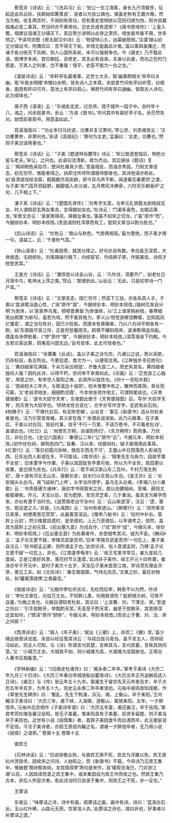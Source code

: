 <!-- { "loadSidebar": true } -->
　　蔡宽夫《诗话》云：“《洗兵马》云：‘张公一生江海客，身长九尺须眉苍，征起适会风云际，扶颠始知筹策良’，说者以为张公镐也。镐虽史称有王霸大略，然当为相，收复两京时，不闻别有奇功，但有策史思明欲以范阳归顺为伪，知许叔冀临难必变二事耳。然当时亦不果用也。岂史氏或有遗邪？《唐书房琯传》：‘上皇入蜀，琯建议请诸王分镇天下。其后贺兰进明以此谗之肃宗，琯坐是卒废不用，世多悯之。’予读司空图《房太尉汉中诗》云：‘物望倾心久，凶渠破胆频。’注谓‘禄山初见分镇诏书，拊膺叹曰：吾不得天下矣。非琯无能画此计者。’盖以乘舆虽播迁，而诸子各分统天下兵柄，则人心固所系矣，未可以强弱争也。今《唐史》乃不载此语。图博学多闻，尝位朝廷，且修史，其言必有自来。夫身以此废，而功之在时乃若是，于其人之利害，岂不重哉！惜乎，史臣不能为一白之也。”

　　《漫叟诗话》云：“命轩亭名最难事，近世士大夫，取‘幽事颇相关’命亭曰关幽，取‘半夜水明楼’命楼曰水明，皆失诗人之本意。余尝爱竹间有亭曰听雪，曰细香，面西有轩曰可月，莲池上有亭曰观心，禅房竹间有亭曰通幽，皆取古人诗句，此为得体也。”

　　唐子西《语录》云：“东坡赴定武，过京师，馆于城外一园子中。余时年十八，谒之，问余观甚书，余云：‘方读《晋书》。’卒问其中有甚好亭子名，余茫然失对。始悟前辈观书，用意盖如此。”

　　苕溪渔隐曰：“‘功业多归马伏波，功曹非复汉萧何。’李公彦、刘贡甫皆云：‘汉功曹曹参，非萧何也。’余读《高祖纪》：‘萧何为主吏。’孟康曰：‘主吏，功曹也。’然则子美岂误用事也。”

　　蔡宽夫《诗话》云：“子美《题道林岳麓寺》诗云：‘宋公放逐登临后，物色分留与老夫。’宋公，之问也。此语句法清新，故为杰出。其后唐扶《题诗》复云：‘两祠物色采拾尽，壁间杜甫真少恩。’意虽相反，而语亦秀拔。乃知文章变态，初无穷尽，惟能者得之。扶即沈传师所谓唐侍御者也。其诗他语亦称此，如‘泉清或戏蛟龙窟，殿豁数尽高帆掀，即今异鸟声不断，闻道看花春更烦’之类，与子美‘寺门高开洞庭野，殿脚插入赤沙湖，五月寒风冷佛骨，六时天乐朝香炉’之句，几不相上下。”

　　潘子真《诗话》云：“《楚国先贤传》：‘孙隽字文英，与李元礼俱娶太尉桓叔玄女，时人谓桓叔玄两女乘龙，言得婿如龙也。’杜诗云：‘门阑多喜色，女婿近乘龙。’宋景文亦云：‘承家男得凤，择婿女乘龙。’事虽不如宋之切当，(“虽”原作“而”，今据徐钞本、明钞本校改。)至造语则杜浑厚而有工，是知文章当以韵为胜也。”

　　《后山诗话》云：“杜牧云：‘南山与秋色，气势两相高。’最为警绝。而子美才用一句，语益工，云：‘千崖秋气高。’”

　　《钟山语录》云：“杜甫固奇，就其分择之，好句亦自有数。李白虽无深意，大体俊逸，无疏缪处。刘禹锡操行极下，内结宦官，外结柳子厚，作赋甚佳，诗但才短思苦耳。”

　　王直方《诗话》云：“潘惇尝以诗呈山谷，云：‘凡作诗，须要开广，如老杜日月笼中鸟，乾坤水上萍之类。’惇云：‘那便到此。’山谷云：‘无此，只是初学诗一门户耳。’”

　　蔡宽夫《诗话》云：“文章变态，固亡穷尽；然高下工拙，亦各系其人才。子美以‘盘涡鹭浴底心性，(“涡”原作“涸”，今据徐钞本、明钞本校改。)独树花发自分明’为吴体，以‘家家养乌鬼，顿顿食黄鱼’为俳谐体，以‘江上谁家桃树枝，春寒细雨出疏篱’为新句，虽若为戏，然不害其格力。李义山‘但觉游蜂饶舞蝶，岂知孤凤忆雏鸾’，谓之当句有对，固已少贬矣。而唐末有章碣者，乃以八句诗平侧各有一韵，如‘东南路尽吴江伴，正是穷愁暮雨天。鸥鹭不嫌斜雨岸，波涛欺得送风船。偶逢岛寺停帆看，(“停”原作“僧”，今据徐钞本、明钞本校改。)深羡渔翁下钓眠。今古若论英达算，鸱夷高兴固无边。’自号变体，此尤可怪者也。”

　　苕溪渔隐曰：“余纂集《丛话》，盖以子美之诗为宗，凡诸公之说，悉以采摭，仍存标目，各志所出。今更拾遗，类次为一，以便观览焉。《江畔独步寻花绝句》云：‘黄四娘家花满蹊，千朵万朵压枝低’，齐鲁大臣二人，而史失其名，黄四娘者独何人哉？因托此诗，以得不朽，世间幸不幸类如此。《论画》云：‘正觉良工心独苦’，用意之妙，有举世人莫知之者，此其所以独苦也。《何十一觅桤木栽》云：‘饱闻桤木三年大，与致溪边十亩阴’，桤木惟蜀中有之，散林而美荫，易长而可薪。又‘老翁须地坐，细细酌流霞’，今本地坐改作地主，可谓狗尾续也。《天育骠骑歌》云：‘遂令大奴守天育’，东坡题此歌于《天育骠骑图》后，写作‘大奴字天育’，则天育为大奴字也。‘矫矫龙性合变化’，合字亦写作含字，定武有此石刻。《棕拂子》云：‘不堪代白羽，有足除苍蝇’，山谷言：‘事见《新唐书》适从何处来者是也，注乃引营营青蝇，其义安在哉？’余谓此说误矣。此乃元稹事，在子美后，子美以对白羽，皆前代事，信乎‘不行一万里、不读万卷书，不可看老杜诗’，盖谓此也。《社日》云：‘尚想东方朔，诙谐割肉归’，《东方朔传》割肉事，乃伏日，非社日也。《史记六国表》：‘秦德公二年(“公”原作“云”，今据元本、明钞本校改。)初作伏社祠，磔狗邑四门。’自秦、汉以来，伏腊祠社，疑子美借用此事耳。《忆昔行》云：‘落日初霞闪余映，倏忽东西无不可’，王屋山中日西落而人影或在西，日东出而人影或在东，不可致诘。《南邻诗》云：‘锦里先生乌角巾，园收芋栗不全贫’，旧本栗字今作粟，子美以其园犹有芋栗可收，所以为不全贫，若园更以收粟，是岂得为贫也。《兵车行》云：‘君不闻汉家山东二百州，千村万落生荆杞’，唐十道有河北无山东，唐都长安，自太行以东皆山东也。《哀王孙》云：‘长安城头头白乌，夜飞延秋门上呼’，头字当作颈字，盖乌无头白者。《李潮八分小篆歌》云：‘书贵瘦硬方通神’，唐初字书得晋宋之风，故以劲健相尚，至褚、薛则尤极瘦硬矣。开元、天宝以后，变为肥厚，至苏灵芝辈，几于重浊。虽其言为篆字而发，亦似有激于当时也。《送贾阁老出守汝州》云：‘云山紫逻深’，注云：‘逻，塞也，取巡逻之义。’非是。《九域图》云：‘汝州有紫逻山。’《醉歌行》云：‘风吹客衣日杲杲，树搅离思花冥冥’，此最着意深远。《赠李八秘书》云：‘往时中补右，扈跸上元初’，然少陵罢拾遗时，是至德初，上元乃至德后，以年谱考之，信然，盖其为扈跸上之初元耳。《前出塞九首》为戍兵作，(“戍”原作“成”，今据元本、徐钞本、明钞本校改。)《后出塞五首》为赴募者作，余尝细考其词，诚为不妄。《解闷》云：‘孟子论文更不疑，李陵苏武是吾师。’旧本‘李陵苏武是吾师’一句在上，兼子美自注云：‘校书郎孟云卿，则所谓孟子也。’此但论诗，俗人意谓孟轲，乃移‘孟子论文更不疑’一句在上，非也。《江南逢李龟年》云：‘岐王宅里寻常见，崔九堂前几度闻，正是江南好风景，落花时节又逢君。’此诗非子美作，岐王开元十四年薨，崔涤亦卒于开元中，是时子美方十五岁，天宝后子美未尝至江南。学诗须先理会次序，便见工夫。如《北风诗》：‘春生南国瘴，气待北风苏。’文章之妙，最在状物处，如‘罐酱落提携’之类最佳。”

　　《隐居诗话》云：“元稹作李杜优劣论，先杜而后李，韩愈不以为然，作诗曰：‘李杜文章在，光焰万丈长。不知群儿愚，何用故谤伤？蚍蜉撼大树，可笑不自量。’为微之发也。元稹自谓知老杜矣，其论曰：‘上该曹、刘，下薄沈、宋。’至退之则曰：‘引手拔鲸牙，举瓢酌天浆。’夫高至于酌天浆，幽至于拔鲸牙，其思赜深远宜如何，(“赜深”原作“颐弥”，今据元本、明钞本校改。)而讵止于曹、刘、沈、宋之间邪？”

　　《西清诗话》云：“唐人《吊子美》：‘赋出《三都》上，诗须二《雅》求。’盖少陵远继周诗法度。余尝以经旨笺其诗云：‘与奴白饭马青刍，虽不言主人，而待奴马如此，则主人可知，与《诗》所谓言刈其楚，言秣其马，言刈其蒌，言秣其驹同意。’又：‘小城万丈余，大城铁不如，则小城难为高，大城难为坚固故也。正得古人著书互相备意。’”

　　《学林新编》云：“《旧唐史杜甫传》曰：‘甫永泰二年卒。’某考子美诗《大历二年九月三十日诗》、《大历三年春白帝城放船出瞿唐诗》、《大历五年正月追酬高适人日诗》，《甫志》与《传》皆云年五十九卒。案甫生于睿宗先天元年癸丑岁，卒于大历五年辛亥岁，为年五十九，则史云永泰二年卒者误也。元祐中胡资政知成都，作《草堂先生碑序》曰：‘蜀乱，先生下荆渚，泝沅、湘，上衡山，卒于耒阳。’王内翰注子美诗曰：‘大历三年，甫下峡，入湖南，游衡山，寓居耒阳，五年，一夕醉饱卒。’元祐中吕丞相作《子美诗年谱》曰：‘大历五年夏，甫还襄汉，卒于岳阳。’某尝考究杜陵及襄汉岳阳，皆无子美墓，惟耒阳县有子美墓，前贤多留题，则子美当卒于耒阳也。近世有小说《丽情集》者，首叙子美因食牛肉白酒而卒，此无据妄说不足信。今注子美诗者，亦假王原叔内翰之名，谓甫一夕醉饱卒者，无乃用小说《丽情》之语邪。”
卷第十五
卷第十五

　　骆宾王

　　《石林诗话》云：“旧说徐敬业败，与骆宾王俱不死，皆去为浮屠以免，宾王居杭州灵隐寺，因续宋之问诗，人始知之。而《新唐书》不载。今宋诗乃见宾王集中，惟破题‘鹫岭郁岧峣，龙宫隐寂寥’两句是宋作，自‘楼观沧海日，门对浙江潮’以后，人因其续而录之宾王集中，或本集固自为宾王作而收之也。然宾王集乃古本，非后人所裒次者。若此诗当时已自录于集中，则宾王之不死，亦一证也。”

　　王摩诘

　　东坡云：“味摩诘之诗，诗中有画，观摩诘之画，画中有诗。诗曰：‘蓝溪白石出，玉山红叶稀，山路元无雨，空翠湿人衣。’此摩诘之诗也，或曰非也，好事者以补摩诘之遗。”


